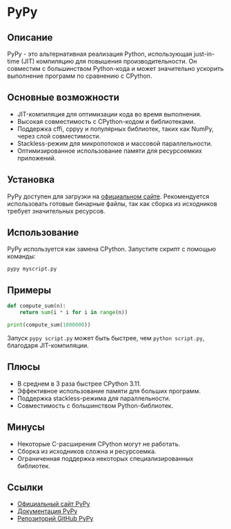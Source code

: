 # PyPy

## Описание
PyPy - это альтернативная реализация Python, использующая just-in-time (JIT) компиляцию для повышения производительности. Он совместим с большинством Python-кода и может значительно ускорить выполнение программ по сравнению с CPython.

## Основные возможности
- JIT-компиляция для оптимизации кода во время выполнения.
- Высокая совместимость с CPython-кодом и библиотеками.
- Поддержка cffi, cppyy и популярных библиотек, таких как NumPy, через слой совместимости.
- Stackless-режим для микропотоков и массовой параллельности.
- Оптимизированное использование памяти для ресурсоемких приложений.

## Установка
PyPy доступен для загрузки на [официальном сайте](https://pypy.org/). Рекомендуется использовать готовые бинарные файлы, так как сборка из исходников требует значительных ресурсов.

## Использование
PyPy используется как замена CPython. Запустите скрипт с помощью команды:
```
pypy myscript.py
```

## Примеры
```python
def compute_sum(n):
    return sum(i * i for i in range(n))

print(compute_sum(1000000))
```
Запуск `pypy script.py` может быть быстрее, чем `python script.py`, благодаря JIT-компиляции.

## Плюсы
- В среднем в 3 раза быстрее CPython 3.11.
- Эффективное использование памяти для больших программ.
- Поддержка stackless-режима для параллельности.
- Совместимость с большинством Python-библиотек.

## Минусы
- Некоторые C-расширения CPython могут не работать.
- Сборка из исходников сложна и ресурсоемка.
- Ограниченная поддержка некоторых специализированных библиотек.

## Ссылки
- [Официальный сайт PyPy](https://pypy.org/)
- [Документация PyPy](https://doc.pypy.org/en/latest/)
- [Репозиторий GitHub PyPy](https://github.com/pypy/pypy)